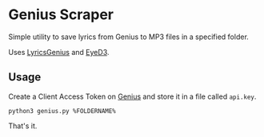 # Genius Scraper

Simple utility to save lyrics from Genius to MP3 files in a specified folder.

Uses [LyricsGenius](https://github.com/johnwmillr/LyricsGenius) and [EyeD3](https://github.com/nicfit/eyeD3).

## Usage

Create a Client Access Token on [Genius](https://genius.com/api-clients) and store it in a file called `api.key`.

`python3 genius.py %FOLDERNAME%`

That's it.
